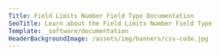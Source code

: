 ```yaml
---
Title: Field Limits Number Field Type Documentation
SeoTitle: Learn about the Field Limits Number Field Type
Template: _software/documentation
HeaderBackgroundImage: /assets/img/banners/css-code.jpg
---
```

